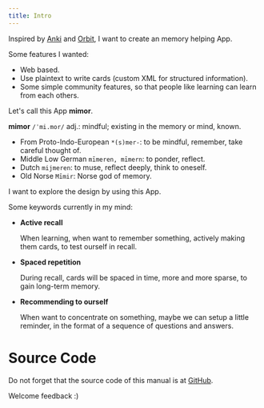 ```yaml
---
title: Intro
---
```


Inspired by [Anki](https://apps.ankiweb.net/) and [Orbit](https://withorbit.com),
I want to create an memory helping App.

Some features I wanted:

- Web based.
- Use plaintext to write cards (custom XML for structured information).
- Some simple community features, so that people like learning can learn from each others.

Let's call this App **mimor**.

**mimor** `/ˈmi.mor/` adj.: mindful; existing in the memory or mind, known.

- From Proto-Indo-European `*(s)mer-`: to be mindful, remember, take careful thought of.
- Middle Low German `mīmeren, mīmern`: to ponder, reflect.
- Dutch `mijmeren`: to muse, reflect deeply, think to oneself.
- Old Norse `Mīmir`: Norse god of memory.

I want to explore the design by using this App.

Some keywords currently in my mind:

- **Active recall**

  When learning, when want to remember something,
  actively making them cards, to test ourself in recall.

- **Spaced repetition**

  During recall, cards will be spaced in time,
  more and more sparse, to gain long-term memory.

- **Recommending to ourself**

  When want to concentrate on something,
  maybe we can setup a little reminder,
  in the format of a sequence of questions and answers.

# Source Code

Do not forget that the source code of this manual is at [GitHub](https://github.com/mimor-official/mimor/tree/master/public/contents/manual).

Welcome feedback :)

